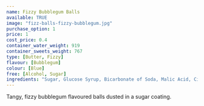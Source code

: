 ```yaml
---
name: Fizzy Bubblegum Balls
available: TRUE
image: "fizz-balls-fizzy-bubblegum.jpg"
purchase_option: 1
price: 1
cost_price: 0.4
container_water_weight: 919
container_sweets_weight: 767
type: [Butter, Fizzy]
flavour: [Bubblegum]
colour: [Blue]
free: [Alcohol, Sugar]
ingredients: "Sugar, Glucose Syrup, Bicarbonate of Soda, Malic Acid, Citric Acid, Colours: E129, E133"
---
```

Tangy, fizzy bubblegum flavoured balls dusted in a sugar coating.